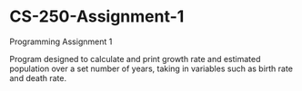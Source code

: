 # CS-250-Assignment-1
Programming Assignment 1

Program designed to calculate and print growth rate and estimated population over a set number of years, taking in variables such as birth rate and death rate.
